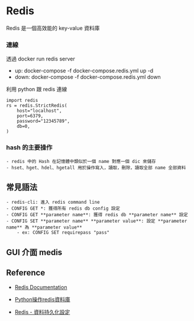 # Redis

Redis 是一個高效能的 key-value 資料庫

### 連線

透過 docker run  redis server

- up: docker-compose -f docker-compose.redis.yml up -d
- down: docker-compose -f docker-compose.redis.yml down

利用 python 跟 redis 連線

```
import redis
rs = redis.StrictRedis(
    host="localhost",
    port=6379,
    password="12345789",
    db=0,
)
```

### hash 的主要操作

    - redis 中的 Hash 在記憶體中類似於一個 name 對應一個 dic 來儲存
    - hset、hget、hdel、hgetall 用於操作寫入，讀取，刪除，讀取全部 name 全部資料

## 常見語法

    - redis-cli: 進入 redis command line
    - CONFIG GET *: 獲得所有 redis db config 設定
    - CONFIG GET **parameter name**: 獲得 redis db **parameter name** 設定
    - CONFIG SET **parameter name** **parameter value**: 設定 **parameter name** 為 **parameter value**
        - ex: CONFIG SET requirepass "pass"

## GUI 介面 medis

## Reference

- [Redis Documentation](https://redis.io/documentation)

- [Python操作redis資料庫](https://www.itread01.com/content/1545205270.html)

- [Redis - 資料持久化設定](https://tachingchen.com/tw/blog/redis-data-persistence/)